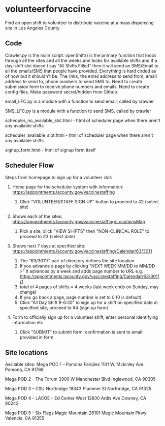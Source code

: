 # volunteerforvaccine
Find an open shift to volunteer to distribute vaccine at a mass dispensing site in Los Angeles County

## Code

Crawler.py is the main script. openShift() is the primary function that loops through all the sites and all the weeks and looks for available shifts and if a day-shift slot doesn't say "All Shifts Filled" then it will send an SMS/Email to all the emails/SMS that people have provided. Everything is hard coded as of now but it shouldn't be. The links, the email address to send from, email address to send to, phone numbers to send SMS to. Need to create submission form to receive phone numbers and emails. Need to create config files. Make password secret/hidden from Github.

email_LFC.py is a module with a function to send email, called by crawler

SMS_LFC.py is a module with a function to send SMS, called by crawler

scheduler_no_available_slot.html - html of scheduler page when there aren't any available shifts

scheduler_available_slot.html - html of scheduler page when there aren't any available shifts

signup_form.html - html of signup form itself

## Scheduler Flow

Steps from homepage to sign up for a volunteer slot:
  
1. Home page for the scheduler system with information: https://appointments.lacounty.gov/vaccinestaffing
   1. Click "VOLUNTEER/STAFF SIGN UP" button to proceed to #2 (select site)

1. Shows each of the sites: https://appointments.lacounty.gov/vaccinestaffing/LocationsMap
   1. Pick a site, click "VIEW SHIFTS" then "NON-CLINICAL ROLE" to proceed to #3 (select date)

1. Shows next 7 days at specified site: https://appointments.lacounty.gov/vaccinestaffing/Calendar/63/3011
   1. The "63/3011/" part of directory defines the site location
   1. If you advance a page by clicking "NEXT WEEK MM/DD to MM/DD >" it advances by a week and adds page number to URL e.g. https://appointments.lacounty.gov/vaccinestaffing/Calendar/63/3011/1
   1. total of 4 pages of shifts = 4 weeks (last week ends on Sunday, may change)
   1. If you go back a page, page number is set to 0 (0 is default)
   1. Click "All Day Shift 8-6:30" to sign up for a shift on specified date at specified site, proceed to #4 (sign up form)

1. Form to officially sign up for a volunteer shift, enter personal identifying information etc 
   1. Click "SUBMIT" to submit form, confirmation is sent to email provided in form

## Site locations
Available sites:
Mega POD 1 – Pomona Fairplex
1101 W. Mckinley Ave Pomona, CA 91768

Mega POD 2 – The Forum
3900 W Manchester Blvd Inglewood, CA 90305

Mega POD 3 – CSU Northridge
18343 Plummer St Northridge, CA 91325

Mega POD 4 – LACOE – Ed Center West
12800 Ardis Ave Downey, CA 90242

Mega POD 5 – Six Flags Magic Mountain
26101 Magic Mountain Pkwy Valencia, CA 91355
